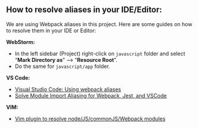 ## How to resolve aliases in your IDE/Editor:
We are using Webpack aliases in this project. Here are some guides on how to resolve them in your IDE or Editor: 

**WebStorm:**
- In the left sidebar (Project) right-click on `javascript` folder and select “**Mark Directory as**” —> “**Resource Root**”.
- Do the same for `javascript/app` folder.

**VS Code:**
- [Visual Studio Code: Using webpack aliases](https://code.visualstudio.com/docs/languages/jsconfig#_using-webpack-aliases)
- [Solve Module Import Aliasing for Webpack, Jest, and VSCode](https://medium.com/@justintulk/solve-module-import-aliasing-for-webpack-jest-and-vscode-74007ce4adc9)

**VIM:**
- [Vim plugin to resolve node/JS/commonJS/Webpack modules](https://github.com/davidosomething/vim-enhanced-resolver)
